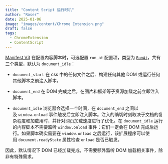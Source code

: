 ```yaml
---
title: "Content Script 运行时机"
author: "Roser"
date: 2025-01-06
image: "images/content/Chrome Extension.png"
draft: false
tags:
  - ChromeExtension
  - ContentScript
---
```

[Manifest V3](Manifest%20V3%20是什么.md) 在配置内容脚本时，可选配置 `run_at` 配置项，类型为 [`RunAt`](https://developer.chrome.com/docs/extensions/reference/api/extensionTypes?hl=zh-cn#type-RunAt)，共有三个类型，默认为 `document_idle`：

- `document_start`
	在 css 中的任何文件之后、构建任何其他 DOM 或运行任何其他脚本之前注入脚本。

- `document_end`
	在 DOM 完成之后，在图片和框架等子资源加载之前立即注入脚本。

- `document_idle`
	浏览器会选择一个时间，在 `document_end` 之间以及 `window.onload` 事件触发后立即注入脚本。注入的确切时刻取决于文档的复杂程度和加载用时，并针对网页加载速度进行了优化。在 `document_idle` 运行的内容脚本不需要监听 `window.onload` 事件；它们一定会在 DOM 完成后运行。如果脚本确实需要在 `window.onload` 之后运行，该扩展程序可以使用 `document.readyState` 属性检查 `onload` 是否已触发。

因此，默认情况下 DOM 已经加载完成，不需要额外监听 DOM 加载相关事件，除非有特殊需求。